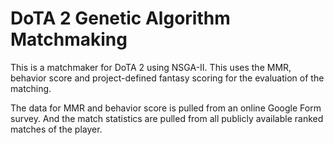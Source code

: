 # DoTA 2 Genetic Algorithm Matchmaking


This is a matchmaker for DoTA 2 using NSGA-II. This uses the MMR, behavior score and project-defined fantasy scoring for the evaluation of the matching.

The data for MMR and behavior score is pulled from an online Google Form survey. And the match statistics are pulled from all publicly available ranked matches of the player.